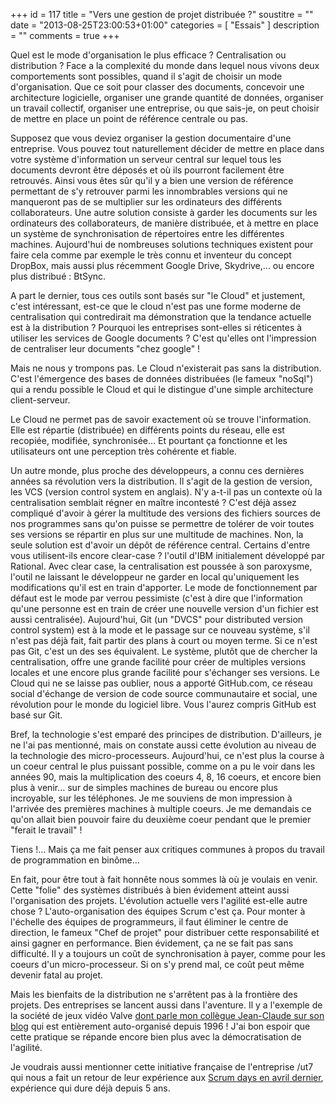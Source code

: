 +++
id = 117
title = "Vers une gestion de projet distribuée ?"
soustitre = ""
date = "2013-08-25T23:00:53+01:00"
categories = [ "Essais" ]
description = ""
comments = true
+++

<div class="chapo"></div>
Quel est le mode d'organisation le plus efficace ? Centralisation ou distribution ? Face a la complexité du monde dans lequel nous vivons deux comportements sont possibles, quand il s'agit de choisir un mode d'organisation. Que ce soit pour classer des documents, concevoir une architecture logicielle, organiser une grande quantité de données, organiser un travail collectif, organiser une entreprise, ou que sais-je, on peut choisir de mettre en place un point de référence centrale ou pas.

Supposez que vous deviez organiser la gestion documentaire d'une entreprise. Vous pouvez tout naturellement décider de mettre en place dans votre système d'information un serveur central sur lequel tous les documents devront être déposés et où ils pourront facilement être retrouvés. Ainsi vous êtes sûr qu'il y a bien une version de référence permettant de s'y retrouver parmi les innombrables versions qui ne manqueront pas de se multiplier sur les ordinateurs des différents collaborateurs. 
Une autre solution consiste à garder les documents sur les ordinateurs des collaborateurs, de manière distribuée, et à  mettre en place un système de synchronisation de répertoires entre les différentes machines. Aujourd'hui de nombreuses solutions techniques existent pour faire cela comme par exemple le très connu et inventeur du concept DropBox, mais aussi plus récemment Google Drive, Skydrive,... ou encore plus distribué : BtSync.

A part le dernier, tous ces outils sont basés sur "le Cloud" et justement, c'est intéressant, est-ce que le cloud n'est pas une forme moderne de centralisation qui contredirait ma démonstration que la tendance actuelle est à la distribution ?
Pourquoi les entreprises sont-elles si réticentes à utiliser les services de Google documents ? C'est qu'elles ont l'impression de centraliser leur documents "chez google" !

Mais ne nous y trompons pas. Le Cloud n'existerait pas sans la distribution. C'est l'émergence des bases de données distribuées (le fameux "noSql") qui a rendu possible le Cloud et qui le distingue d'une simple architecture client-serveur.

Le Cloud ne permet pas de savoir exactement où se trouve l'information. Elle est répartie (distribuée) en différents points du réseau, elle est recopiée, modifiée, synchronisée… Et pourtant ça fonctionne et les utilisateurs ont une perception très cohérente et fiable.

Un autre monde, plus proche des développeurs, a connu ces dernières années sa révolution vers la distribution. Il s'agit de la gestion de version, les VCS (version control system en anglais). N'y a-t-il pas un contexte où la centralisation semblait régner en maître incontesté ? C'est déjà assez compliqué d'avoir à gérer la multitude des versions des fichiers sources de nos programmes sans qu'on puisse se permettre de tolérer de voir toutes ses versions se répartir en plus sur une multitude de machines. Non, la seule solution est d'avoir un dépôt de référence central. Certains d'entre vous utilisent-ils encore clear-case ? l'outil d'IBM initialement développé par Rational. Avec clear case, la centralisation est poussée à son paroxysme, l'outil ne laissant le développeur ne garder en local qu'uniquement les modifications qu'il est en train d'apporter. Le mode de fonctionnement par défaut est le mode par verrou pessimiste (c'est à dire que l'information qu'une personne est en train de créer une nouvelle version d'un fichier est aussi centralisée). Aujourd'hui, Git (un "DVCS" pour distributed version control system) est à la mode et le passage sur ce nouveau système, s'il n'est pas déjà fait, fait partir des plans à court ou moyen terme. Si ce n'est pas Git, c'est un des ses équivalent. 
Le système, plutôt que de chercher la centralisation, offre une grande facilité pour créer de multiples versions locales et une encore plus grande facilité pour s'échanger ses versions. Le Cloud qui ne se laisse pas oublier, nous a apporté  GitHub.com, ce réseau social d'échange de version de code source communautaire et social, une révolution pour le monde du logiciel libre. Vous l'aurez compris GitHub est basé sur Git.

Bref, la technologie s'est emparé des principes de distribution. D'ailleurs, je ne l'ai pas mentionné, mais on constate aussi cette évolution au niveau de la technologie des micro-processeurs. Aujourd'hui, ce n'est plus la course à un coeur central le plus puissant possible, comme on a pu le voir dans les années 90, mais la multiplication des coeurs 4, 8, 16 coeurs, et encore bien plus à venir… sur de simples machines de bureau ou encore plus incroyable, sur les téléphones. Je me souviens de mon impression à l'arrivée des premières machines à multiple coeurs. Je me demandais ce qu'on allait bien pouvoir faire du deuxième coeur pendant que le premier "ferait le travail" ! 

Tiens !… Mais ça me fait penser aux critiques communes à propos du travail de programmation en binôme…

En fait, pour être tout à fait honnête nous sommes là où je voulais en venir. Cette "folie" des systèmes distribués à bien évidement atteint aussi l'organisation des projets. L'évolution actuelle vers l'agilité est-elle autre chose ? L'auto-organisation des équipes Scrum c'est ça. Pour monter à l'échelle des équipes de programmeurs, il faut éliminer le centre de direction, le fameux "Chef de projet" pour distribuer cette responsabilité et ainsi gagner en performance. Bien évidement, ça ne se fait pas sans difficulté. Il y a toujours un coût de synchronisation à payer, comme pour les coeurs d'un micro-processeur. Si on s'y prend mal, ce coût peut même devenir fatal au projet.

Mais les bienfaits de la distribution ne s'arrêtent pas à la frontière des projets. Des entreprises se lancent aussi dans l'aventure. Il y a l'exemple de la société de jeux vidéo Valve [dont parle mon collègue Jean-Claude sur son blog](http://www.qualitystreet.fr/2013/07/02/culture-dentreprise-et-management-agile-lintegration-chez-zappos-valve/) qui est entièrement auto-organisé depuis 1996 ! J'ai bon espoir que cette pratique se répande encore bien plus avec la démocratisation de l'agilité.

Je voudrais aussi mentionner cette initiative française de l'entreprise /ut7 qui nous a fait un retour de leur expérience aux [Scrum days en avril dernier](http://agenda2013.scrumday.fr/event/85), expérience qui dure déjà depuis 5 ans.
